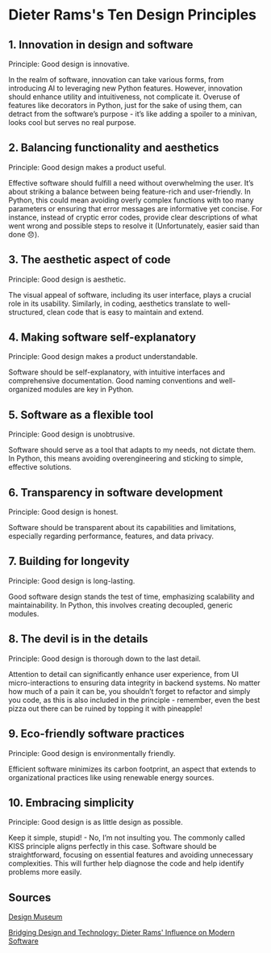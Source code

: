 # Dieter Rams's Ten Design Principles

## 1. Innovation in design and software
Principle: Good design is innovative.

In the realm of software, innovation can take various forms, from introducing AI to leveraging new Python features. However, innovation should enhance utility and intuitiveness, not complicate it. Overuse of features like decorators in Python, just for the sake of using them, can detract from the software’s purpose - it’s like adding a spoiler to a minivan, looks cool but serves no real purpose.

## 2. Balancing functionality and aesthetics
Principle: Good design makes a product useful.

Effective software should fulfill a need without overwhelming the user. It’s about striking a balance between being feature-rich and user-friendly. In Python, this could mean avoiding overly complex functions with too many parameters or ensuring that error messages are informative yet concise. For instance, instead of cryptic error codes, provide clear descriptions of what went wrong and possible steps to resolve it (Unfortunately, easier said than done 😞).

## 3. The aesthetic aspect of code
Principle: Good design is aesthetic.

The visual appeal of software, including its user interface, plays a crucial role in its usability. Similarly, in coding, aesthetics translate to well-structured, clean code that is easy to maintain and extend.

## 4. Making software self-explanatory
Principle: Good design makes a product understandable.

Software should be self-explanatory, with intuitive interfaces and comprehensive documentation. Good naming conventions and well-organized modules are key in Python.

## 5. Software as a flexible tool
Principle: Good design is unobtrusive.

Software should serve as a tool that adapts to my needs, not dictate them. In Python, this means avoiding overengineering and sticking to simple, effective solutions.

## 6. Transparency in software development
Principle: Good design is honest.

Software should be transparent about its capabilities and limitations, especially regarding performance, features, and data privacy.

## 7. Building for longevity
Principle: Good design is long-lasting.

Good software design stands the test of time, emphasizing scalability and maintainability. In Python, this involves creating decoupled, generic modules.

## 8. The devil is in the details
Principle: Good design is thorough down to the last detail.

Attention to detail can significantly enhance user experience, from UI micro-interactions to ensuring data integrity in backend systems. No matter how much of a pain it can be, you shouldn’t forget to refactor and simply you code, as this is also included in the principle - remember, even the best pizza out there can be ruined by topping it with pineapple!

## 9. Eco-friendly software practices
Principle: Good design is environmentally friendly.

Efficient software minimizes its carbon footprint, an aspect that extends to organizational practices like using renewable energy sources.

## 10. Embracing simplicity
Principle: Good design is as little design as possible.

Keep it simple, stupid! - No, I’m not insulting you. The commonly called KISS principle aligns perfectly in this case. Software should be straightforward, focusing on essential features and avoiding unnecessary complexities. This will further help diagnose the code and help identify problems more easily.


## Sources
[Design Museum](https://designmuseum.org/discover-design/all-stories/what-is-good-design-a-quick-look-at-dieter-rams-ten-principles)

[Bridging Design and Technology: Dieter Rams' Influence on Modern Software
](https://arjancodes.com/blog/dieter-rams-design-principles-in-modern-software-development/)